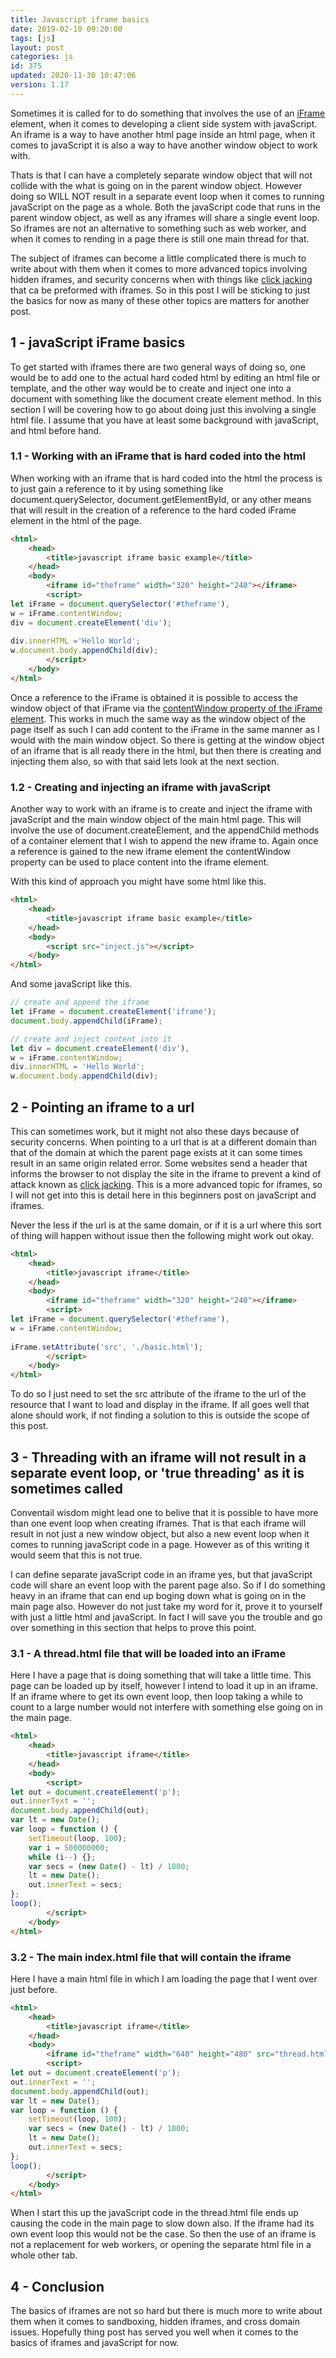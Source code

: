 ```yaml
---
title: Javascript iframe basics
date: 2019-02-10 09:20:00
tags: [js]
layout: post
categories: js
id: 375
updated: 2020-11-30 10:47:06
version: 1.17
---
```


Sometimes it is called for to do something that involves the use of an [iFrame](https://developer.mozilla.org/en-US/docs/Web/HTML/Element/iframe) element, when it comes to developing a client side system with javaScript. An iframe is a way to have another html page inside an html page, when it comes to javaScript it is also a way to have another window object to work with. 

Thats is that I can have a completely separate window object that will not collide with the what is going on in the parent window object. However doing so WILL NOT result in a separate event loop when it comes to running javaScript on the page as a whole. Both the javaScript code that runs in the parent window object, as well as any iframes will share a single event loop. So iframes are not an alternative to something such as web worker, and when it comes to rending in a page there is still one main thread for that.

The subject of iframes can become a little complicated there is much to write about with them when it comes to more advanced topics involving hidden iframes, and security concerns when with things like [click jacking](https://en.wikipedia.org/wiki/Clickjacking) that ca be preformed with iframes. So in this post I will be sticking to just the basics for now as many of these other topics are matters for another post.

<!-- more -->

## 1 - javaScript iFrame basics

To get started with iframes there are two general ways of doing so, one would be to add one to the actual hard coded html by editing an html file or template, and the other way would be to create and inject one into a document with something like the document create element method. In this section I will be covering how to go about doing just this involving a single html file. I assume that you have at least some background with javaScript, and html before hand.

### 1.1 - Working with an iFrame that is hard coded into the html

When working with an iframe that is hard coded into the html the process is to just gain a reference to it by using something like document.querySelector, document.getElementById, or any other means that will result in the creation of a reference to the hard coded iFrame element in the html of the page.

```html
<html>
    <head>
        <title>javascript iframe basic example</title>
    </head>
    <body>
        <iframe id="theframe" width="320" height="240"></iframe>
        <script>
let iFrame = document.querySelector('#theframe'),
w = iFrame.contentWindow;
div = document.createElement('div');
 
div.innerHTML ='Hello World';
w.document.body.appendChild(div);
        </script>
    </body>
</html>
```

Once a reference to the iFrame is obtained it is possible to access the window object of that iFrame via the [contentWindow property of the iFrame element](https://developer.mozilla.org/en-US/docs/Web/API/HTMLIFrameElement/contentWindow). This works in much the same way as the window object of the page itself as such I can add content to the iFrame in the same manner as I would with the main window object. So there is getting at the window object of an iframe that is all ready there in the html, but then there is creating and injecting them also, so with that said lets look at the next section.

### 1.2 - Creating and injecting an iframe with javaScript

Another way to work with an iframe is to create and inject the iframe with javaScript and the main window object of the main html page. This will involve the use of document.createElement, and the appendChild methods of a container element that I wish to append the new iframe to. Again once a reference is gained to the new iframe element the contentWindow property can be used to place content into the iframe element.

With this kind of approach you might have some html like this.

```html
<html>
    <head>
        <title>javascript iframe basic example</title>
    </head>
    <body>
        <script src="inject.js"></script>
    </body>
</html>
```

And some javaScript like this.

```js
// create and append the iframe
let iFrame = document.createElement('iframe');
document.body.appendChild(iFrame);

// create and inject content into it
let div = document.createElement('div'),
w = iFrame.contentWindow;
div.innerHTML = 'Hello World';
w.document.body.appendChild(div);

```

## 2 - Pointing an iframe to a url

This can sometimes work, but it might not also these days because of security concerns. When pointing to a url that is at a different domain than that of the domain at which the parent page exists at it can some times result in an same origin related error. Some websites send a header that informs the browser to not display the site in the iframe to prevent a kind of attack known as [click jacking](https://en.wikipedia.org/wiki/Clickjacking). This is a more advanced topic for iframes, so I will not get into this is detail here in this beginners post on javaScript and iframes.

Never the less if the url is at the same domain, or if it is a url where this sort of thing will happen without issue then the following might work out okay. 

```html
<html>
    <head>
        <title>javascript iframe</title>
    </head>
    <body>
        <iframe id="theframe" width="320" height="240"></iframe>
        <script>
let iFrame = document.querySelector('#theframe'),
w = iFrame.contentWindow;
 
iFrame.setAttribute('src', './basic.html');
        </script>
    </body>
</html>
```

To do so I just need to set the src attribute of the iframe to the url of the resource that I want to load and display in the iframe. If all goes well that alone should work, if not finding a solution to this is outside the scope of this post.

## 3 - Threading with an iframe will not result in a separate event loop, or 'true threading' as it is sometimes called

Conventail wisdom might lead one to belive that it is possible to have more than one event loop when creating iframes. That is that each iframe will result in not just a new window object, but also a new event loop when it comes to running javaScript code in a page. However as of this writing it would seem that this is not true.

I can define separate javaScript code in an iframe yes, but that javaScript code will share an event loop with the parent page also. So if I do something heavy in an iframe that can end up boging down what is going on in the main page also. However do not just take my word for it, prove it to yourself with just a little html and javaScript. In fact I will save you the trouble and go over something in this section that helps to prove this point.

### 3.1 - A thread.html file that will be loaded into an iFrame

Here I have a page that is doing something that will take a little time. This page can be loaded up by itself, however I intend to load it up in an iframe. If an iframe where to get its own event loop, then loop taking a while to count to a large number would not interfere with something else going on in the main page.

```html
<html>
    <head>
        <title>javascript iframe</title>
    </head>
    <body>
        <script>
let out = document.createElement('p');
out.innerText = '';
document.body.appendChild(out);
var lt = new Date();
var loop = function () {
    setTimeout(loop, 100);
    var i = 500000000;
    while (i--) {};
    var secs = (new Date() - lt) / 1000;
    lt = new Date();
    out.innerText = secs;
};
loop();
        </script>
    </body>
</html>
```

### 3.2 - The main index.html file that will contain the iframe

Here I have a main html file in which I am loading the page that I went over just before.

```html
<html>
    <head>
        <title>javascript iframe</title>
    </head>
    <body>
        <iframe id="theframe" width="640" height="480" src="thread.html"></iframe>
        <script>
let out = document.createElement('p');
out.innerText = '';
document.body.appendChild(out);
var lt = new Date();
var loop = function () {
    setTimeout(loop, 100);
    var secs = (new Date() - lt) / 1000;
    lt = new Date();
    out.innerText = secs;
};
loop();
        </script>
    </body>
</html>
```

When I start this up the javaScript code in the thread.html file ends up causing the code in the main page to slow down also. If the iframe had its own event loop this would not be the case. So then the use of an iframe is not a replacement for web workers, or opening the separate html file in a whole other tab.

## 4 - Conclusion

The basics of iframes are not so hard but there is much more to write about them when it comes to sandboxing, hidden iframes, and cross domain issues. Hopefully thing post has served you well when it comes to the basics of iframes and javaScript for now.